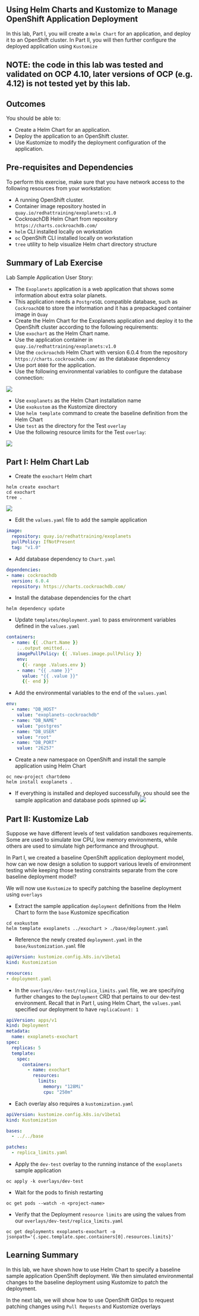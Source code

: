 ## Using Helm Charts and Kustomize to Manage OpenShift Application Deployment

In this lab, Part I, you will create a ```Helm Chart``` for an application, and deploy it to an OpenShift cluster. In Part II, you will then further configure the deployed application using ```Kustomize```

## NOTE: the code in this lab was tested and validated on OCP 4.10, later versions of OCP (e.g. 4.12) is not tested yet by this lab.

## Outcomes

You should be able to:
- Create a Helm Chart for an application.
- Deploy the application to an OpenShift cluster.
- Use Kustomize to modify the deployment configuration of the application.

## Pre-requisites and Dependencies

To perform this exercise, make sure that you have network access to the following resources from your workstation:
- A running OpenShift cluster.
- Container image repository hosted in ```quay.io/redhattraining/exoplanets:v1.0```
- CockroachDB Helm Chart from repository ```https://charts.cockroachdb.com/```
- ```helm``` CLI installed locally on workstation
- ```oc``` OpenShift CLI installed locally on workstation
- ```tree``` utility to help visualize Helm chart directory structure


## Summary of Lab Exercise

Lab Sample Application User Story:
- The ```Exoplanets``` application is a web application that shows some information about extra solar planets. 
- This application needs a ```PostgreSQL``` compatible database, such as ```CockroachDB``` to store the information and it has a prepackaged container image in ```Quay```
- Create the Helm Chart for the Exoplanets application and deploy it to the OpenShift cluster according to the following requirements:
- Use ```exochart``` as the Helm Chart name.
- Use the application container in ```quay.io/redhattraining/exoplanets:v1.0```
- Use the ```cockroachdb``` Helm Chart with version 6.0.4 from the repository ```https://charts.cockroachdb.com/``` as the database dependency
- Use port ```8080``` for the application.
- Use the following environmental variables to configure the database connection:

![](images/helmdb-env-vars.png)

- Use ```exoplanets``` as the Helm Chart installation name
- Use ```exokustom``` as the Kustomize directory
- Use ```helm template``` command to create the baseline definition from the Helm Chart
- Use ```test``` as the directory for the Test ```overlay```
- Use the following resource limits for the Test ```overlay```:

![](images/test-overlay-config.png)

## Part I: Helm Chart Lab

- Create the ```exochart``` Helm chart
```shell
helm create exochart
cd exochart
tree .
```

![](images/tree.png)

- Edit the ```values.yaml``` file to add the sample application
```yaml
image:
  repository: quay.io/redhattraining/exoplanets
  pullPolicy: IfNotPresent
  tag: "v1.0"
```

- Add database dependency to ```Chart.yaml```
```yaml
dependencies:
- name: cockroachdb
  version: 6.0.4
  repository: https://charts.cockroachdb.com/
```

- Install the database dependencies for the chart
```shell
helm dependency update
```

- Update ```templates/deployment.yaml``` to pass environment variables defined in the ```values.yaml```
```yaml
containers:
  - name: {{ .Chart.Name }}
    ...output omitted...
    imagePullPolicy: {{ .Values.image.pullPolicy }}
    env:
      {{- range .Values.env }}
    - name: "{{ .name }}"
      value: "{{ .value }}"
      {{- end }}
```

- Add the environmental variables to the end of the ```values.yaml```
```yaml
env:
  - name: "DB_HOST"
    value: "exoplanets-cockroachdb"
  - name: "DB_NAME"
    value: "postgres"
  - name: "DB_USER"
    value: "root"
  - name: "DB_PORT"
    value: "26257"
```

- Create a new namespace on OpenShift and install the sample application using Helm Chart
```shell
oc new-project chartdemo
helm install exoplanets .
```

- If everything is installed and deployed successfully, you should see the sample application and database pods spinned up
![](images/pods.png)

## Part II: Kustomize Lab

Suppose we have different levels of test validation sandboxes requirements.  Some are used to simulate low CPU, low memory environments, while others are used to simulate high performance and throughput.  

In Part I, we created a baseline OpenShift application deployment model, how can we now design a solution to support various levels of environment testing while keeping those testing constraints separate from the core baseline deployment model?

We will now use ```Kustomize``` to specify patching the baseline deployment using ```overlays``` 

- Extract the sample application ```deployment``` definitions from the Helm Chart to form the ```base``` Kustomize specification
```shell
cd exokustom
helm template exoplanets ../exochart > ./base/deployment.yaml
```

- Reference the newly created ```deployment.yaml``` in the ```base/kustomization.yaml``` file
```yaml
apiVersion: kustomize.config.k8s.io/v1beta1
kind: Kustomization

resources:
- deployment.yaml
```

- In the ```overlays/dev-test/replica_limits.yaml``` file, we are specifying further changes to the ```Deployment``` CRD that pertains to our dev-test environment.  Recall that in Part I, using Helm Chart, the ```values.yaml``` specified our deployment to have ```replicaCount: 1```
```yaml
apiVersion: apps/v1
kind: Deployment
metadata:
  name: exoplanets-exochart
spec:
  replicas: 5
  template:
    spec:
      containers:
        - name: exochart
          resources:
            limits:
              memory: "128Mi"
              cpu: "250m"
```

- Each overlay also requires a ```kustomization.yaml```
```yaml
apiVersion: kustomize.config.k8s.io/v1beta1
kind: Kustomization

bases:
  - ../../base

patches:
  - replica_limits.yaml
```

- Apply the ```dev-test``` overlay to the running instance of the ```exoplanets``` sample application
```shell
oc apply -k overlays/dev-test
```

- Wait for the pods to finish restarting
```shell
oc get pods --watch -n <project-name>
```

- Verify that the Deployment ```resource limits``` are using the values from our ```overlays/dev-test/replica_limits.yaml```
```shell
oc get deployments exoplanets-exochart -o jsonpath='{.spec.template.spec.containers[0].resources.limits}'
```

## Learning Summary

In this lab, we have shown how to use Helm Chart to specify a baseline sample application OpenShift deployment.  We then simulated environmental changes to the baseline deployment using Kustomize to patch the deployment.

In the next lab, we will show how to use OpenShift GitOps to request patching changes using ```Pull Requests``` and Kustomize overlays
